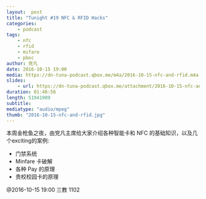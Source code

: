 ```yaml
---
layout:  post
title: "Tunight #19 NFC & RFID Hacks"
categories:
    - podcast
tags:
    - nfc
	- rfid
	- mifare
	- pboc
author: 党凡
date: 2016-10-15 19:00
media: https://dn-tuna-podcast.qbox.me/m4a/2016-10-15-nfc-and-rfid.m4a
slides: 
    - url: https://dn-tuna-podcast.qbox.me/attachment/2016-10-15-nfc-and-rfid.pdf
duration: 01:46:56
length: 51941909
subtitle: 
mediatype: "audio/mpeg"
thumb: "2016-10-15-nfc-and-rfid.jpg"
---
```


本周金枪鱼之夜，由党凡主席给大家介绍各种智能卡和 NFC 的基础知识，以及几个exciting的案例: 
- 门禁系统 
- Minfare 卡破解 
- 各种 Pay 的原理 
- 贵校校园卡的原理 

@2016-10-15 19:00 三教 1102
